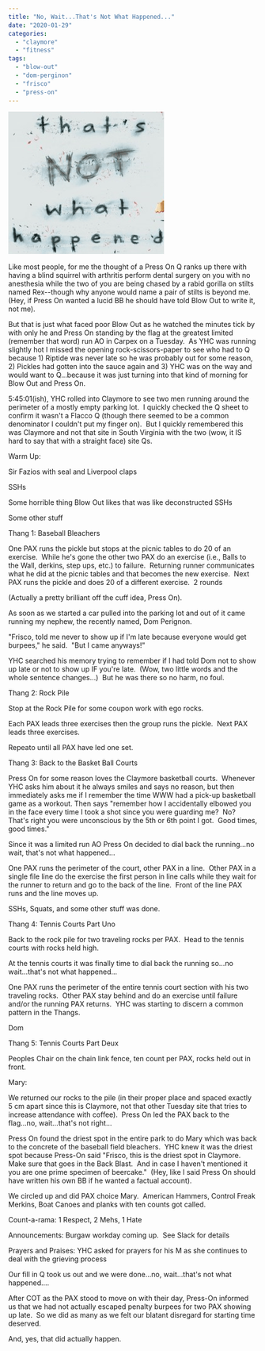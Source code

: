 ```yaml
---
title: "No, Wait...That's Not What Happened..."
date: "2020-01-29"
categories: 
  - "claymore"
  - "fitness"
tags: 
  - "blow-out"
  - "dom-perginon"
  - "frisco"
  - "press-on"
---
```


![Capture](images/Capture-1145282425-1580273990717.png)

Like most people, for me the thought of a Press On Q ranks up there with having a blind squirrel with arthritis perform dental surgery on you with no anesthesia while the two of you are being chased by a rabid gorilla on stilts named Rex--though why anyone would name a pair of stilts is beyond me.  (Hey, if Press On wanted a lucid BB he should have told Blow Out to write it, not me).

But that is just what faced poor Blow Out as he watched the minutes tick by with only he and Press On standing by the flag at the greatest limited (remember that word) run AO in Carpex on a Tuesday.  As YHC was running slightly hot I missed the opening rock-scissors-paper to see who had to Q because 1) Riptide was never late so he was probably out for some reason, 2) Pickles had gotten into the sauce again and 3) YHC was on the way and would want to Q...because it was just turning into that kind of morning for Blow Out and Press On.

5:45:01(ish), YHC rolled into Claymore to see two men running around the perimeter of a mostly empty parking lot.  I quickly checked the Q sheet to confirm it wasn't a Flacco Q (though there seemed to be a common denominator I couldn't put my finger on).  But I quickly remembered this was Claymore and not that site in South Virginia with the two (wow, it IS hard to say that with a straight face) site Qs.

Warm Up:

Sir Fazios with seal and Liverpool claps

SSHs

Some horrible thing Blow Out likes that was like deconstructed SSHs

Some other stuff

Thang 1: Baseball Bleachers

One PAX runs the pickle but stops at the picnic tables to do 20 of an exercise.  While he's gone the other two PAX do an exercise (i.e., Balls to the Wall, derkins, step ups, etc.) to failure.  Returning runner communicates what he did at the picnic tables and that becomes the new exercise.  Next PAX runs the pickle and does 20 of a different exercise.  2 rounds

(Actually a pretty brilliant off the cuff idea, Press On).

As soon as we started a car pulled into the parking lot and out of it came running my nephew, the recently named, Dom Perignon.

"Frisco, told me never to show up if I'm late because everyone would get burpees," he said.  "But I came anyways!"

YHC searched his memory trying to remember if I had told Dom not to show up late or not to show up IF you're late.  (Wow, two little words and the whole sentence changes...)  But he was there so no harm, no foul.

Thang 2: Rock Pile

Stop at the Rock Pile for some coupon work with ego rocks.

Each PAX leads three exercises then the group runs the pickle.  Next PAX leads three exercises.

Repeato until all PAX have led one set.

Thang 3: Back to the Basket Ball Courts

Press On for some reason loves the Claymore basketball courts.  Whenever YHC asks him about it he always smiles and says no reason, but then immediately asks me if I remember the time WWW had a pick-up basketball game as a workout. Then says "remember how I accidentally elbowed you in the face every time I took a shot since you were guarding me?  No?  That's right you were unconscious by the 5th or 6th point I got.  Good times, good times."

Since it was a limited run AO Press On decided to dial back the running...no wait, that's not what happened...

One PAX runs the perimeter of the court, other PAX in a line.  Other PAX in a single file line do the exercise the first person in line calls while they wait for the runner to return and go to the back of the line.  Front of the line PAX runs and the line moves up.

SSHs, Squats, and some other stuff was done.

Thang 4: Tennis Courts Part Uno

Back to the rock pile for two traveling rocks per PAX.  Head to the tennis courts with rocks held high.

At the tennis courts it was finally time to dial back the running so...no wait...that's not what happened...

One PAX runs the perimeter of the entire tennis court section with his two traveling rocks.  Other PAX stay behind and do an exercise until failure and/or the running PAX returns.  YHC was starting to discern a common pattern in the Thangs.

Dom

Thang 5: Tennis Courts Part Deux

Peoples Chair on the chain link fence, ten count per PAX, rocks held out in front.

Mary:

We returned our rocks to the pile (in their proper place and spaced exactly 5 cm apart since this is Claymore, not that other Tuesday site that tries to increase attendance with <snicker> coffee).  Press On led the PAX back to the flag...no, wait...that's not right...

Press On found the driest spot in the entire park to do Mary which was back to the concrete of the baseball field bleachers.  YHC knew it was the driest spot because Press-On said "Frisco, this is the driest spot in Claymore.  Make sure that goes in the Back Blast.  And in case I haven't mentioned it you are one prime specimen of beercake."  (Hey, like I said Press On should have written his own BB if he wanted a factual account).

We circled up and did PAX choice Mary.  American Hammers, Control Freak Merkins, Boat Canoes and planks with ten counts got called.

Count-a-rama: 1 Respect, 2 Mehs, 1 Hate

Announcements: Burgaw workday coming up.  See Slack for details

Prayers and Praises: YHC asked for prayers for his M as she continues to deal with the grieving process

Our fill in Q took us out and we were done...no, wait...that's not what happened....

After COT as the PAX stood to move on with their day, Press-On informed us that we had not actually escaped penalty burpees for two PAX showing up late.  So we did as many as we felt our blatant disregard for starting time deserved.

And, yes, that did actually happen.
